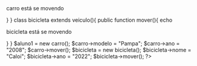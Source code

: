 <?php

 abstract class veiculo {
   protected $modelo;
protected $ano;
 abstract public function mover(){

} 
 } 
  
   class carro extends veiculo{
    public function mover(){
    echo <p>carro está se movendo</p>
    } 

} 
    class bicicleta extends veiculo(){
        public function mover(){
            echo <p>bicicleta está se movendo</p>
        }
    } 

    $aluno1 = new carro();
$carro->modelo = "Pampa";
$carro->ano = "2008";
$carro->mover();

$bicicleta = new bicicleta();
$bicicleta->nome = "Caloi";
$bicicleta->ano = "2022";
$bicicleta->mover();



   ?>
